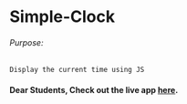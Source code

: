 # Simple-Clock

###### Purpose:
    Display the current time using JS

#### Dear Students, Check out the live app [here](https://kdeepika-brs.github.io/Simple-Clock/).
